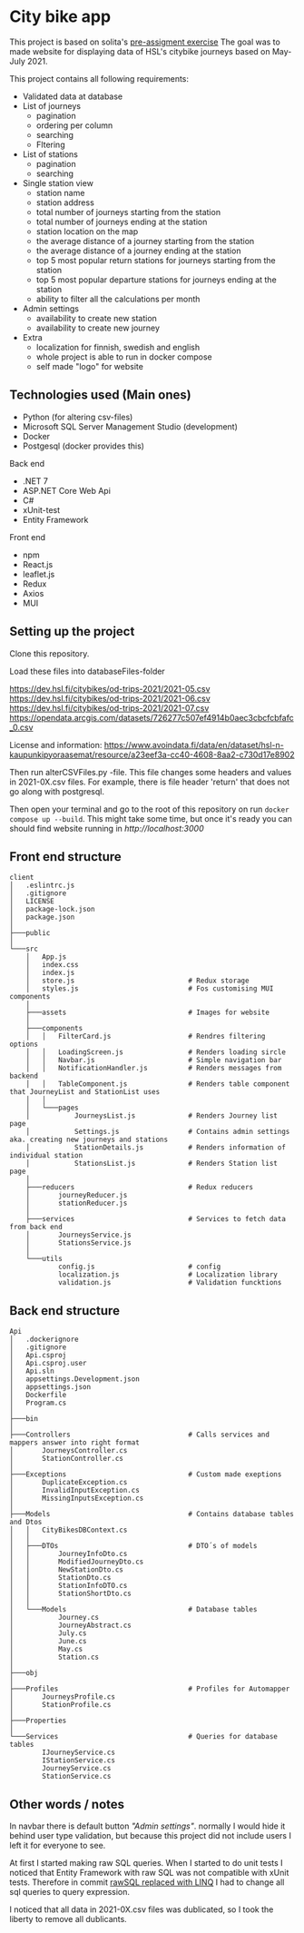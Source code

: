 # City bike app

This project is based on solita's [pre-assigment exercise](https://github.com/solita/dev-academy-2023-exercise) 
The goal was to made website for displaying data of HSL's citybike journeys based on May-July 2021.

This project contains all following requirements:
- Validated data at database
- List of journeys
  - pagination
  - ordering per column
  - searching
  - Fltering
- List of stations 
  - pagination
  - searching
- Single station view
  - station name
  - station address
  - total number of journeys starting from the station
  - total number of journeys ending at the station
  - station location on the map
  - the average distance of a journey starting from the station
  - the average distance of a journey ending at the station
  - top 5 most popular return stations for journeys starting from the station
  - top 5 most popular departure stations for journeys ending at the station
  - ability to filter all the calculations per month
- Admin settings
  - availability to create new station
  - availability to create new journey
- Extra
  - localization for finnish, swedish and english
  - whole project is able to run in docker compose
  - self made "logo" for website

## Technologies used (Main ones)

* Python (for altering csv-files)
* Microsoft SQL Server Management Studio (development)
* Docker
* Postgesql (docker provides this)

Back end
* .NET 7
* ASP.NET Core Web Api
* C#
* xUnit-test
* Entity Framework

Front end
* npm
* React.js
* leaflet.js
* Redux
* Axios
* MUI

## Setting up the project

Clone this repository.

Load these files into databaseFiles-folder

<https://dev.hsl.fi/citybikes/od-trips-2021/2021-05.csv>
<https://dev.hsl.fi/citybikes/od-trips-2021/2021-06.csv>
<https://dev.hsl.fi/citybikes/od-trips-2021/2021-07.csv>
<https://opendata.arcgis.com/datasets/726277c507ef4914b0aec3cbcfcbfafc_0.csv>


License and information: <https://www.avoindata.fi/data/en/dataset/hsl-n-kaupunkipyoraasemat/resource/a23eef3a-cc40-4608-8aa2-c730d17e8902>

Then run alterCSVFiles.py -file. This file changes some headers and values in 2021-0X.csv files. For example, there is file header 'return' that does not go along with postgresql.

Then open your terminal and go to the root of this repository on run ```docker compose up --build```. This might take some time, but once it's ready you can should find website running in *http://localhost:3000*

## Front end structure
```
client
│   .eslintrc.js
│   .gitignore
│   LICENSE
│   package-lock.json
│   package.json
│
├───public
│
└───src
    │   App.js
    │   index.css
    │   index.js
    │   store.js                            # Redux storage
    │   styles.js                           # Fos customising MUI components
    │
    ├───assets                              # Images for website
    │
    ├───components
    │   │   FilterCard.js                   # Rendres filtering options
    │   │   LoadingScreen.js                # Renders loading sircle
    │   │   Navbar.js                       # Simple navigation bar
    │   │   NotificationHandler.js          # Renders messages from backend
    │   │   TableComponent.js               # Renders table component that JourneyList and StationList uses
    │   │
    │   └───pages
    │           JourneysList.js             # Renders Journey list page
    │           Settings.js                 # Contains admin settings aka. creating new journeys and stations
    │           StationDetails.js           # Renders information of individual station
    │           StationsList.js             # Renders Station list page
    │
    ├───reducers                            # Redux reducers
    │       journeyReducer.js
    │       stationReducer.js
    │
    ├───services                            # Services to fetch data from back end
    │       JourneysService.js
    │       StationsService.js
    │
    └───utils
            config.js                       # config
            localization.js                 # Localization library
            validation.js                   # Validation funcktions
``` 

## Back end structure
```
Api
│   .dockerignore
│   .gitignore
│   Api.csproj
│   Api.csproj.user
│   Api.sln
│   appsettings.Development.json
│   appsettings.json
│   Dockerfile
│   Program.cs
│
├───bin
│
├───Controllers                             # Calls services and mappers answer into right format
│       JourneysController.cs
│       StationController.cs
│
├───Exceptions                              # Custom made exeptions
│       DuplicateException.cs
│       InvalidInputException.cs
│       MissingInputsException.cs
│
├───Models                                  # Contains database tables and Dtos
│   │   CityBikesDBContext.cs
│   │
│   ├───DTOs                                # DTO´s of models
│   │       JourneyInfoDto.cs
│   │       ModifiedJourneyDto.cs
│   │       NewStationDto.cs
│   │       StationDto.cs
│   │       StationInfoDTO.cs
│   │       StationShortDto.cs
│   │
│   └───Models                              # Database tables
│           Journey.cs
│           JourneyAbstract.cs
│           July.cs
│           June.cs
│           May.cs
│           Station.cs
│
├───obj
│
├───Profiles                                # Profiles for Automapper
│       JourneysProfile.cs
│       StationProfile.cs
│
├───Properties
│
└───Services                                # Queries for database tables
        IJourneyService.cs
        IStationService.cs
        JourneyService.cs
        StationService.cs
``` 

## Other words / notes

In navbar there is default button *"Admin settings"*. normally I would hide it behind user type validation, but because this project did not include users I left it for everyone to see.

At first I started making raw SQL queries. When I started to do unit tests I noticed that Entity Framework with raw SQL was not compatible with xUnit tests. Therefore in commit [rawSQL replaced with LINQ](https://github.com/HeidiJoensuu/city-bike-app/commit/cb4e2a65de16281a4cfb9fb58ee05f16476b1831#diff-32fa6806557dad4e15090697adfe83b526fda31b880bfbf17a091df9c235a206) I had to change all sql queries to query expression.

I noticed that all data in 2021-0X.csv files was dublicated, so I took the liberty to remove all dublicants.
